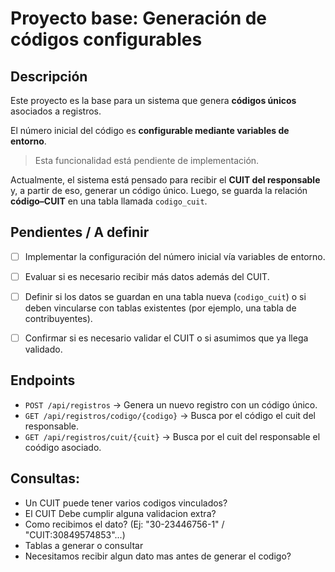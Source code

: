 # Proyecto base: Generación de códigos configurables

## Descripción
Este proyecto es la base para un sistema que genera **códigos únicos** asociados a registros.

El número inicial del código es **configurable mediante variables de entorno**.  
> Esta funcionalidad está pendiente de implementación.

Actualmente, el sistema está pensado para recibir el **CUIT del responsable** y, a partir de eso, generar un código único. Luego, se guarda la relación **código–CUIT** en una tabla llamada `codigo_cuit`.

## Pendientes / A definir

- [ ] Implementar la configuración del número inicial vía variables de entorno.
- [ ] Evaluar si es necesario recibir más datos además del CUIT.
- [ ] Definir si los datos se guardan en una tabla nueva (`codigo_cuit`) o si deben vincularse con tablas existentes (por ejemplo, una tabla de contribuyentes).
- [ ] Confirmar si es necesario validar el CUIT o si asumimos que ya llega validado.


## Endpoints

- `POST /api/registros` → Genera un nuevo registro con un código único.
- `GET /api/registros/codigo/{codigo}` → Busca por el código el cuit del responsable.
- `GET /api/registros/cuit/{cuit}` → Busca por el cuit del responsable el coódigo asociado.  

## Consultas:

- Un CUIT puede tener varios codigos vinculados?
- El CUIT Debe cumplir alguna validacion extra?
- Como recibimos el dato? (Ej: "30-23446756-1" / "CUIT:30849574853"...)
- Tablas a generar o consultar
- Necesitamos recibir algun dato mas antes de generar el codigo? 
